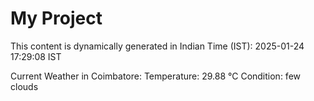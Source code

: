 # My Project

This content is dynamically generated in Indian Time (IST): 2025-01-24 17:29:08 IST


Current Weather in Coimbatore:
Temperature: 29.88 °C
Condition: few clouds
